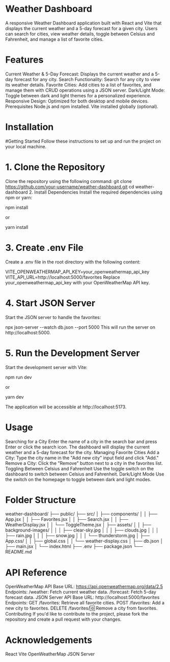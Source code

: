 # Weather Dashboard
A responsive Weather Dashboard application built with React and Vite that displays the current weather and a 5-day forecast for a given city. Users can search for cities, view weather details, toggle between Celsius and Fahrenheit, and manage a list of favorite cities.

# Features
Current Weather & 5-Day Forecast: Displays the current weather and a 5-day forecast for any city.
Search Functionality: Search for any city to view its weather details.
Favorite Cities: Add cities to a list of favorites, and manage them with CRUD operations using a JSON server.
Dark/Light Mode: Toggle between dark and light themes for a personalized experience.
Responsive Design: Optimized for both desktop and mobile devices.
Prerequisites
Node.js and npm installed.
Vite installed globally (optional).

# Installation
#Getting Started
Follow these instructions to set up and run the project on your local machine.

# 1. Clone the Repository
Clone the repository using the following command:
git clone https://github.com/your-username/weather-dashboard.git
cd weather-dashboard
2. Install Dependencies
Install the required dependencies using npm or yarn:

npm install

or

yarn install

# 3. Create .env File
Create a .env file in the root directory with the following content:


VITE_OPENWEATHERMAP_API_KEY=your_openweathermap_api_key
VITE_API_URL=http://localhost:5000/favorites
Replace your_openweathermap_api_key with your OpenWeatherMap API key.

# 4. Start JSON Server
Start the JSON server to handle the favorites:

npx json-server --watch db.json --port 5000
This will run the server on http://localhost:5000.

# 5. Run the Development Server
Start the development server with Vite:

npm run dev

or

yarn dev

The application will be accessible at http://localhost:5173.

# Usage
Searching for a City
Enter the name of a city in the search bar and press Enter or click the search icon.
The dashboard will display the current weather and a 5-day forecast for the city.
Managing Favorite Cities
Add a City: Type the city name in the "Add new city" input field and click "Add."
Remove a City: Click the "Remove" button next to a city in the favorites list.
Toggling Between Celsius and Fahrenheit
Use the toggle switch on the dashboard to switch between Celsius and Fahrenheit.
Dark/Light Mode
Use the switch on the homepage to toggle between dark and light modes.

# Folder Structure

weather-dashboard/
├── public/
├── src/
│   ├── components/
│   │   ├── App.jsx
│   │   ├── Favorites.jsx
│   │   ├── Search.jsx
│   │   ├── WeatherDisplay.jsx
│   │   └── ToggleTheme.jsx
│   ├── assets/
│   │   ├── background-images/
│   │   │   ├── clear-sky.jpg
│   │   │   ├── clouds.jpg
│   │   │   ├── rain.jpg
│   │   │   ├── snow.jpg
│   │   │   └── thunderstorm.jpg
│   ├── App.css/
│   │   ├── global.css
│   │   └── weather-display.css
│   ├── db.json
│   ├── main.jsx
│   └── index.html
├── .env
├── package.json
└── README.md

# API Reference
OpenWeatherMap API
Base URL: https://api.openweathermap.org/data/2.5
Endpoints:
/weather: Fetch current weather data.
/forecast: Fetch 5-day forecast data.
JSON Server API
Base URL: http://localhost:5000/favorites
Endpoints:
GET /favorites: Retrieve all favorite cities.
POST /favorites: Add a new city to favorites.
DELETE /favorites/:id: Remove a city from favorites.
Contributing
If you'd like to contribute to the project, please fork the repository and create a pull request with your changes.


# Acknowledgements
React
Vite
OpenWeatherMap
JSON Server
